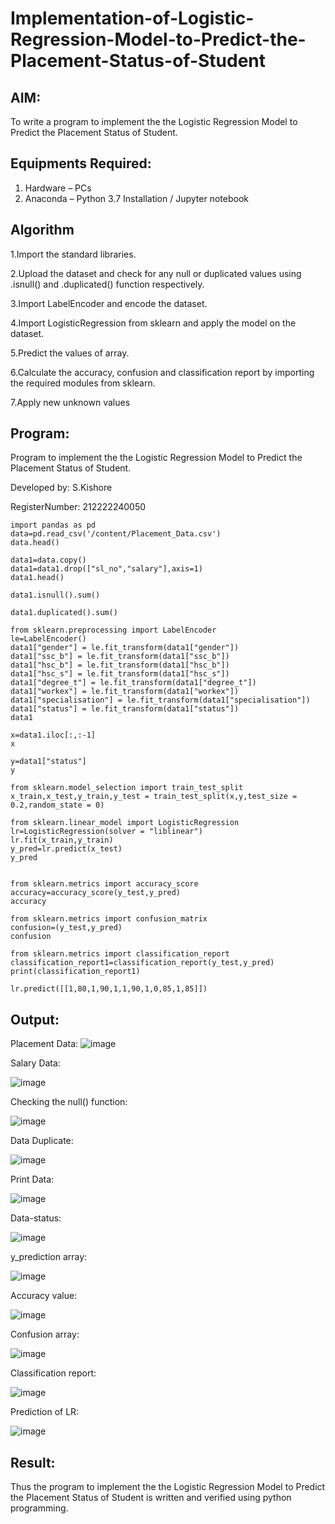 # Implementation-of-Logistic-Regression-Model-to-Predict-the-Placement-Status-of-Student

## AIM:
To write a program to implement the the Logistic Regression Model to Predict the Placement Status of Student.

## Equipments Required:
1. Hardware – PCs
2. Anaconda – Python 3.7 Installation / Jupyter notebook

## Algorithm
1.Import the standard libraries.

2.Upload the dataset and check for any null or duplicated values using .isnull() and .duplicated() function respectively.

3.Import LabelEncoder and encode the dataset.

4.Import LogisticRegression from sklearn and apply the model on the dataset.

5.Predict the values of array.

6.Calculate the accuracy, confusion and classification report by importing the required modules from sklearn.

7.Apply new unknown values

## Program:
Program to implement the the Logistic Regression Model to Predict the Placement Status of Student.

Developed by: S.Kishore

RegisterNumber:  212222240050
```
import pandas as pd
data=pd.read_csv('/content/Placement_Data.csv')
data.head()

data1=data.copy()
data1=data1.drop(["sl_no","salary"],axis=1)
data1.head()

data1.isnull().sum()

data1.duplicated().sum()

from sklearn.preprocessing import LabelEncoder
le=LabelEncoder()
data1["gender"] = le.fit_transform(data1["gender"])
data1["ssc_b"] = le.fit_transform(data1["ssc_b"])
data1["hsc_b"] = le.fit_transform(data1["hsc_b"])
data1["hsc_s"] = le.fit_transform(data1["hsc_s"])
data1["degree_t"] = le.fit_transform(data1["degree_t"])
data1["workex"] = le.fit_transform(data1["workex"])
data1["specialisation"] = le.fit_transform(data1["specialisation"])
data1["status"] = le.fit_transform(data1["status"])
data1

x=data1.iloc[:,:-1]
x

y=data1["status"]
y

from sklearn.model_selection import train_test_split
x_train,x_test,y_train,y_test = train_test_split(x,y,test_size = 0.2,random_state = 0)

from sklearn.linear_model import LogisticRegression
lr=LogisticRegression(solver = "liblinear")
lr.fit(x_train,y_train)
y_pred=lr.predict(x_test)
y_pred


from sklearn.metrics import accuracy_score
accuracy=accuracy_score(y_test,y_pred)
accuracy

from sklearn.metrics import confusion_matrix
confusion=(y_test,y_pred)
confusion

from sklearn.metrics import classification_report
classification_report1=classification_report(y_test,y_pred)
print(classification_report1)

lr.predict([[1,80,1,90,1,1,90,1,0,85,1,85]])

```

## Output:
Placement Data:
![image](https://github.com/Kishore2o/Implementation-of-Logistic-Regression-Model-to-Predict-the-Placement-Status-of-Student/assets/118679883/fe519b85-936b-4cc8-92d1-eb9615b59c4d)

Salary Data: 

![image](https://github.com/Kishore2o/Implementation-of-Logistic-Regression-Model-to-Predict-the-Placement-Status-of-Student/assets/118679883/222cd724-e4c9-4af7-adfb-992cbcc9d735)


Checking the null() function:

![image](https://github.com/Kishore2o/Implementation-of-Logistic-Regression-Model-to-Predict-the-Placement-Status-of-Student/assets/118679883/9f59838e-ed4c-49c3-8204-bf2ea11b7a83)


Data Duplicate:

![image](https://github.com/Kishore2o/Implementation-of-Logistic-Regression-Model-to-Predict-the-Placement-Status-of-Student/assets/118679883/07abe305-8e03-4c3d-ad4f-7d9804c47a27)



Print Data: 

![image](https://github.com/Kishore2o/Implementation-of-Logistic-Regression-Model-to-Predict-the-Placement-Status-of-Student/assets/118679883/a4b8ca14-1ca7-4767-9a22-39981099f5cd)

Data-status:

![image](https://github.com/Kishore2o/Implementation-of-Logistic-Regression-Model-to-Predict-the-Placement-Status-of-Student/assets/118679883/32233e9f-3c9e-456d-9260-a91b18a77a34)



y_prediction array:

![image](https://github.com/Kishore2o/Implementation-of-Logistic-Regression-Model-to-Predict-the-Placement-Status-of-Student/assets/118679883/a66e4595-af8d-45cd-b0a1-1e27d8c6a4e2)



Accuracy value:

![image](https://github.com/Kishore2o/Implementation-of-Logistic-Regression-Model-to-Predict-the-Placement-Status-of-Student/assets/118679883/aa4bbd52-7cab-4fc1-9050-b02eb9bd3434)



Confusion array:

![image](https://github.com/Kishore2o/Implementation-of-Logistic-Regression-Model-to-Predict-the-Placement-Status-of-Student/assets/118679883/47b6d69b-8c17-4994-b806-e02bbcfea572)


Classification report:

![image](https://github.com/Kishore2o/Implementation-of-Logistic-Regression-Model-to-Predict-the-Placement-Status-of-Student/assets/118679883/c601ec40-ac22-4769-a425-48ef3b3f4fa5)


Prediction of LR:

![image](https://github.com/Kishore2o/Implementation-of-Logistic-Regression-Model-to-Predict-the-Placement-Status-of-Student/assets/118679883/d70a332d-7b75-4e3d-9ea0-aeb8c7a05d62)


## Result:
Thus the program to implement the the Logistic Regression Model to Predict the Placement Status of Student is written and verified using python programming.
